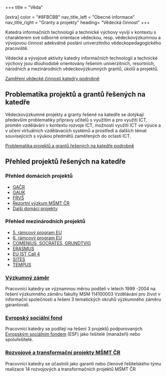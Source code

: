 +++
title = "Věda"

[extra]
color = "#8FBCBB"
nav_title_left = "Obecné informace"
nav_title_right = "Granty a projekty"
heading= "Vědecká činnost"
+++

Katedra informačních technologií a technické výchovy vyvíjí v kontextu s
charakterem své odborné orientace vědeckou, resp. vědeckovýzkumnou a
vývojovou činnost adekvátně poslání univerzitního vědeckopedagogického
pracoviště.

Vědecké a vývojové aktivity katedry informačních technologií a technické
výchovy jsou dlouhodobě orientovány řešením univerzitních, resortních,
národních a mezinárodních vědeckovýzkumných grantů, úkolů a projektů.

[Zaměření vědecké činnosti katedry podrobně](/vedecka-cinnost/zamereni/)

## **Problematika projektů a grantů řešených na katedře**

Vědeckovýzkumné projekty a granty řešené na katedře se dotýkají především problematiky přípravy učitelů s využitím a pro využití ICT, proměn vzdělávání v kontextu rozvoje ICT, možností využití ICT ve výuce a v učení virtuálních vzdělávacích systémů a prostředí a dalších témat souvisejících s výukou předmětů zaměřených do oclasti ICT.

[Problematika projektů a grantů řešených na katedře podrobně](problematika/)

## **Přehled projektů řešených na katedře**

<div class="blocks"><div>

### Přehled domácích projektů

 - [GAČR](domaci/gacr)   
 - [GAUK](domaci/gauk)   
 - [FRVŠ](domaci/frvs)   
 - [Rezortní výzkum MŠMT ČR](domaci/rvmsmt)      
 - [Další domácí projekty](domaci/dalsi)				

</div><div>

### Přehled mezinárodních projektů

 -   [5. rámcový program EU](mezinarodni/5rp-eu)       
 -   [6. rámcový program EU](mezinarodni/6rp-eu)       
 -   [COMENIUS, SOCRATES, GRUNDTVIG](mezinarodni/comenius-socrates-grundvig/) 
 -   [ERASMUS](mezinarodni/erasmus/) 
 -   [EU IST Call 4](mezinarodni/fp6-ist)        
 -   [SITES](mezinarodni/sites)   
 -   [TEMPUS](mezinarodni/tempus)  


</div></div>     

### [Výzkumný záměr](domaci/vvz)

Pracovníci katedry se významnou měrou podíleli v letech 1999 -2004 na
řešení výzkumného záměru fakulty MSM 114100003 Vzdělávání pro život v
informační společnosti a řešení 3 tematických okruhů výzkumného záměru
garantovali.

### [Evropský sociální fond](esf/)

Pracovníci katedry se podílejí na řešení 3 projektů podporovaných
[Evropským sociálním fondem](http://www.esfcr.cz/) (ESF) jako řešitelé
(manažeři) nebo spoluřešitelé.

### [Rozvojové a transformační projekty MŠMT ČR](projekty-msmt/)

Pracovníci katedry se účastnili jako garanti nebo členové řešitelského
týmu realizace 14 rozvojových a transformačních projektů MŠMT ČR
